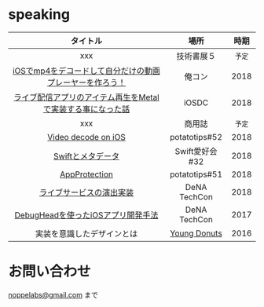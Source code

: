 # speaking

| タイトル | 場所 | 時期 |
| :---: | :---: | :---: |
| xxx | 技術書展５ | `予定` |
| [iOSでmp4をデコードして自分だけの動画プレーヤーを作ろう！](https://speakerdeck.com/noppefoxwolf/orecon) | 俺コン | 2018 |
| [ライブ配信アプリのアイテム再生をMetalで実装する事になった話](https://speakerdeck.com/noppefoxwolf/raibupei-xin-apurifalseaitemuzai-sheng-wometaldeshi-zhuang-surushi-ninatutahua) | iOSDC | 2018 |
| xxx | 商用誌 | `予定` |
| [Video decode on iOS](https://speakerdeck.com/noppefoxwolf/video-decode-on-ios) | potatotips\#52 | 2018 |
| [Swiftとメタデータ](https://speakerdeck.com/noppefoxwolf/swifttometadeta) | Swift愛好会#32 | 2018 |
| [AppProtection](https://speakerdeck.com/noppefoxwolf/iosapurikaravpnjie-sok-falsejian-chu-wosuru) | potatotips\#51 | 2018 |
| [ライブサービスの演出実装](https://www.slideshare.net/dena_tech/ss-88557943) | DeNA TechCon | 2018 |
| [DebugHeadを使ったiOSアプリ開発手法](https://www.slideshare.net/dena_tech/debugheadios-denatechcon) | DeNA TechCon | 2017 |
| 実装を意識したデザインとは | [Young Donuts](https://yng-dnts.connpass.com/event/36358/) | 2016 |

# お問い合わせ

noppelabs@gmail.com まで
